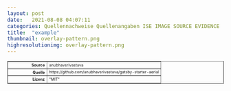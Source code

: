 ```yaml
---
layout: post
date:   2021-08-08 04:07:11
categories: Quellennachweise Quellenangaben ISE IMAGE SOURCE EVIDENCE
title:  "example"
thumbnail: overlay-pattern.png
highresolutionimg: overlay-pattern.png
---
```


<div class="entry-content">

<table style="font-size: xx-small" border="1" cellpadding="2">
<tbody>
<tr>
<th style="text-align: right" width="81"><strong>Source</strong></th>
<td>anubhavsrivastava</td>
</tr>
<tr>
<th style="text-align: right" width="81"><strong>Quelle</strong></th>
<td>https://github.com/anubhavsrivastava/gatsby-starter-aerial</td>
</tr>
<tr>
<th style="text-align: right" width="81"><strong>Lizenz</strong></th>
<td>"MIT"</td>
</tr>
</tbody>
</table>
<p>&nbsp;</p>

</div><!-- .entry-content -->
